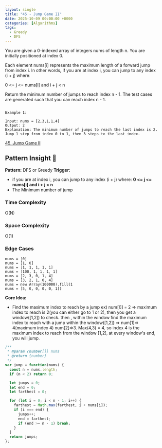 ```yaml
---
layout: single
title: "45 - Jump Game II"
date: 2025-10-09 00:00:00 +0000
categories: [Algorithms]
tags:
  - Greedy
  - DFS
---
```


You are given a 0-indexed array of integers nums of length n. You are initially positioned at index 0.

Each element nums[i] represents the maximum length of a forward jump from index i. In other words, if you are at index i, you can jump to any index (i + j) where:

0 <= j <= nums[i] and
i + j < n

Return the minimum number of jumps to reach index n - 1. The test cases are generated such that you can reach index n - 1.


```

Example 1:

Input: nums = [2,3,1,1,4]
Output: 2
Explanation: The minimum number of jumps to reach the last index is 2. Jump 1 step from index 0 to 1, then 3 steps to the last index.
```

[45. Jump Game II](https://leetcode.com/problems/jump-game-ii/)


## Pattern Insight 🧰
**Pattern:** DFS or Greedy
**Trigger:**  
- if you are at index i, you can jump to any index (i + j) where: **0 <= j <= nums[i] and i + j < n** 
- The Minimum number of jump

### Time Complexity
O(N)


### Space Complexity
O(1)

### Edge Cases

```
nums = [0]
nums = [1, 0]
nums = [1, 1, 1, 1, 1]
nums = [100, 1, 1, 1, 1]
nums = [2, 3, 0, 1, 4]
nums = [3, 2, 1, 0, 4]
nums = new Array(100000).fill(1
nums = [5, 0, 0, 0, 0, 1])
```


**Core Idea:**  
- Find the maximum index to reach by a jump ex) num[0] = 2 => maximum index to reach is 2(you can either go to 1 or 2), then you get a window([1,2]) to check. then , within the window find the maximum index to reach with a jump within the window([1,2]) =>  num[1]=> 4(maximum index 4) num[2]=>3. Max(4,3) = 4, so index 4 is the maximum index to reach from the window [1,2], at every window's end, you will jump.




```javascript
/**
 * @param {number[]} nums
 * @return {number}
 */
var jump = function(nums) {
  const n = nums.length;
  if (n < 2) return 0;

  let jumps = 0;
  let end = 0;       
  let farthest = 0;   

  for (let i = 0; i < n - 1; i++) {
    farthest = Math.max(farthest, i + nums[i]);
    if (i === end) {
      jumps++;
      end = farthest;
      if (end >= n - 1) break; 
    }
  }
  return jumps;
};
```


